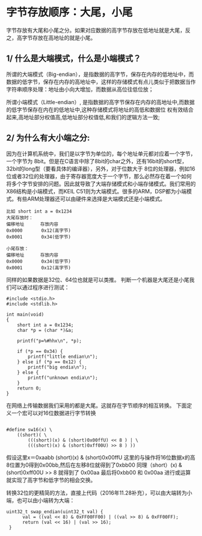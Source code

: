 # 字节存放顺序：大尾，小尾 
字节存放有大尾和小尾之分。如果对应数据的高字节存放在低地址就是大尾，反之，高字节存放在高地址的就是小尾。

## 1/ 什么是大端模式，什么是小端模式？

所谓的大端模式（Big-endian），是指数据的高字节，保存在内存的低地址中，而数据的低字节，保存在内存的高地址中，这样的存储模式有点儿类似于把数据当作字符串顺序处理：地址由小向大增加，而数据从高位往低位放；

所谓小端模式（Little-endian）, 是指数据的高字节保存在内存的高地址中,而数据的低字节保存在内在的低地址中,这种存储模式将地址的高低和数据位 权有效结合起来,高地址部分权值高,低地址部分权值低,和我们的逻辑方法一致;

## 2/ 为什么有大小端之分:

因为在计算机系统中，我们是以字节为单位的，每个地址单元都对应着一个字节，一个字节为 8bit。但是在C语言中除了8bit的char之外，还有16bit的short型，32bit的long型（要看具体的编译器），另外，对于位数大于 8位的处理器，例如16位或者32位的处理器，由于寄存器宽度大于一个字节，那么必然存在着一个如何将多个字节安排的问题。因此就导致了大端存储模式和小端存储模式。我们常用的X86结构是小端模式，而KEIL C51则为大端模式。很多的ARM，DSP都为小端模式。有些ARM处理器还可以由硬件来选择是大端模式还是小端模式。


```
比如 short int a = 0x1234
大尾存放时：
偏移地址      存放内容
0x0000       0x12(高字节)
0x0001       0x34(低字节)

小尾存放：
偏移地址      存放内容
0x0000       0x34(低字节)
0x0001       0x12(高字节)
```

同样的如果数据是32位、64位也就是可以类推。
判断一个机器是大尾还是小尾我们可以通过程序进行测试：

```
#include <stdio.h>
#include <stdlib.h>

int main(void)
{
    short int a = 0x1234;
    char *p = (char *)&a;

    printf("p=%#hhx\n", *p);

    if (*p == 0x34) {
        printf("little endian\n");    
    } else if (*p == 0x12) {
        printf("big endia\n");    
    } else {
        printf("unknown endia\n");    
    }
    return 0;
}

```

在网络上传输数据我们采用的都是大尾。这就存在字节顺序的相互转换。
下面定义一个宏可以对16位数据进行字节转换

```

#define sw16(x) \
    ((short)( \
        (((short)(x) & (short)0x00ffU) << 8 ) | \
        (((short)(x) & (short)0xff00U) >> 8 ) ))
```

假设这里x＝0xaabb
(short)(x) & (short)0x00ffU  这里的与操作将16位数据x的高8位置为0得到0x00bb,然后在左移8位就得到了0xbb00
同理（short）(x) & (short)0xff00U >> 8 就得到了 0x00aa
最后将0xbb00 和 0x00aa 进行或运算就实现了高字节和低字节的相会交换。

转换32位的更精简的方法，直接上代码（2016年11.28补充），可以由大端转为小端，也可以由小端转为大端：

```
uint32_t swap_endian(uint32_t val) {
      val = ((val << 8) & 0xFF00FF00) | ((val >> 8) & 0xFF00FF);
      return (val << 16) | (val >> 16);
 }
```